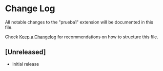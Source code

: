 # Change Log

All notable changes to the "prueba1" extension will be documented in this file.

Check [Keep a Changelog](http://keepachangelog.com/) for recommendations on how to structure this file.

## [Unreleased]

- Initial release